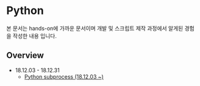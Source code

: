 # Python
본 문서는 hands-on에 가까운 문서이며 개발 및 스크립트 제작 과정에서 알게된 경험을 작성한 내용 입니다.

## Overview

* 18.12.03 - 18.12.31
    * [Python subprocess (18.12.03 ~)](https://github.com/Moon-Tae-Kwon/devops/tree/master/python/subprocess_module/README.md)